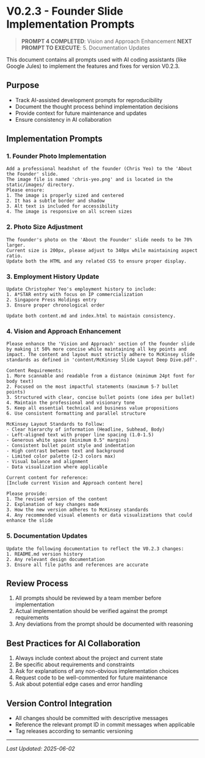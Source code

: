 # V0.2.3 - Founder Slide Implementation Prompts

> **PROMPT 4 COMPLETED**: Vision and Approach Enhancement
> **NEXT PROMPT TO EXECUTE**: 5. Documentation Updates

This document contains all prompts used with AI coding assistants (like Google Jules) to implement the features and fixes for version V0.2.3.

## Purpose
- Track AI-assisted development prompts for reproducibility
- Document the thought process behind implementation decisions
- Provide context for future maintenance and updates
- Ensure consistency in AI collaboration

## Implementation Prompts

### 1. Founder Photo Implementation
```
Add a professional headshot of the founder (Chris Yeo) to the 'About the Founder' slide. 
The image file is named 'chris-yeo.png' and is located in the static/images/ directory.
Please ensure:
1. The image is properly sized and centered
2. It has a subtle border and shadow
3. Alt text is included for accessibility
4. The image is responsive on all screen sizes
```

### 2. Photo Size Adjustment
```
The founder's photo on the 'About the Founder' slide needs to be 70% larger. 
Current size is 200px, please adjust to 340px while maintaining aspect ratio.
Update both the HTML and any related CSS to ensure proper display.
```

### 3. Employment History Update
```
Update Christopher Yeo's employment history to include:
1. A*STAR entry with focus on IP commercialization
2. Singapore Press Holdings entry
3. Ensure proper chronological order

Update both content.md and index.html to maintain consistency.
```

### 4. Vision and Approach Enhancement
```
Please enhance the 'Vision and Approach' section of the founder slide by making it 50% more concise while maintaining all key points and impact. The content and layout must strictly adhere to McKinsey slide standards as defined in 'content/McKinsey Slide Layout Deep Dive.pdf'.

Content Requirements:
1. More scannable and readable from a distance (minimum 24pt font for body text)
2. Focused on the most impactful statements (maximum 5-7 bullet points)
3. Structured with clear, concise bullet points (one idea per bullet)
4. Maintain the professional and visionary tone
5. Keep all essential technical and business value propositions
6. Use consistent formatting and parallel structure

McKinsey Layout Standards to Follow:
- Clear hierarchy of information (Headline, Subhead, Body)
- Left-aligned text with proper line spacing (1.0-1.5)
- Generous white space (minimum 0.5" margins)
- Consistent bullet point style and indentation
- High contrast between text and background
- Limited color palette (2-3 colors max)
- Visual balance and alignment
- Data visualization where applicable

Current content for reference:
[Include current Vision and Approach content here]

Please provide:
1. The revised version of the content
2. Explanation of key changes made
3. How the new version adheres to McKinsey standards
4. Any recommended visual elements or data visualizations that could enhance the slide
```

### 5. Documentation Updates
```
Update the following documentation to reflect the V0.2.3 changes:
1. README.md version history
2. Any relevant design documentation
3. Ensure all file paths and references are accurate
```

## Review Process
1. All prompts should be reviewed by a team member before implementation
2. Actual implementation should be verified against the prompt requirements
3. Any deviations from the prompt should be documented with reasoning

## Best Practices for AI Collaboration
1. Always include context about the project and current state
2. Be specific about requirements and constraints
3. Ask for explanations of any non-obvious implementation choices
4. Request code to be well-commented for future maintenance
5. Ask about potential edge cases and error handling

## Version Control Integration
- All changes should be committed with descriptive messages
- Reference the relevant prompt ID in commit messages when applicable
- Tag releases according to semantic versioning

---
*Last Updated: 2025-06-02*
